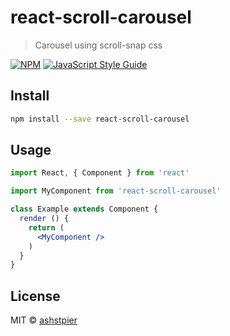 # react-scroll-carousel

> Carousel using scroll-snap css

[![NPM](https://img.shields.io/npm/v/react-scroll-carousel.svg)](https://www.npmjs.com/package/react-scroll-carousel) [![JavaScript Style Guide](https://img.shields.io/badge/code_style-standard-brightgreen.svg)](https://standardjs.com)

## Install

```bash
npm install --save react-scroll-carousel
```

## Usage

```jsx
import React, { Component } from 'react'

import MyComponent from 'react-scroll-carousel'

class Example extends Component {
  render () {
    return (
      <MyComponent />
    )
  }
}
```

## License

MIT © [ashstpier](https://github.com/ashstpier)
